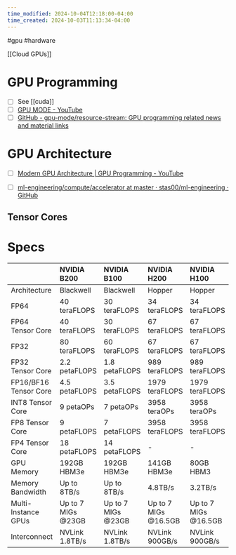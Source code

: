 ```yaml
---
time_modified: 2024-10-04T12:18:00-04:00
time_created: 2024-10-03T11:13:34-04:00
---
```

#gpu #hardware


[[Cloud GPUs]]

# GPU Programming

- [ ] See [[cuda]]
- [ ] [GPU MODE - YouTube](https://www.youtube.com/channel/UCJgIbYl6C5no72a0NUAPcTA)
- [ ] [GitHub - gpu-mode/resource-stream: GPU programming related news and material links](https://github.com/gpu-mode/resource-stream)

# GPU Architecture

- [ ] [Modern GPU Architecture | GPU Programming - YouTube](https://youtu.be/whPSD8sdx-0?si=PBPU2woJPHaf0E8n)
- [ ] [ml-engineering/compute/accelerator at master · stas00/ml-engineering · GitHub](https://github.com/stas00/ml-engineering/tree/master/compute/accelerator)


## Tensor Cores





# Specs



|                       | NVIDIA B200        | NVIDIA B100        | NVIDIA H200          | NVIDIA H100          | NVIDIA A100        |
| :-------------------- | :----------------- | :----------------- | :------------------- | :------------------- | :----------------- |
| Architecture          | Blackwell          | Blackwell          | Hopper               | Hopper               | Ampere             |
| FP64                  | 40 teraFLOPS       | 30 teraFLOPS       | 34 teraFLOPS         | 34 teraFLOPS         | 9.7 teraFLOPS      |
| FP64 Tensor Core      | 40 teraFLOPS       | 30 teraFLOPS       | 67 teraFLOPS         | 67 teraFLOPS         | 19.5 teraFLOPS     |
| FP32                  | 80 teraFLOPS       | 60 teraFLOPS       | 67 teraFLOPS         | 67 teraFLOPS         | 19.5 teraFLOPS     |
| FP32 Tensor Core      | 2.2 petaFLOPS      | 1.8 petaFLOPS      | 989 teraFLOPS        | 989 teraFLOPS        | 312 teraFLOPS      |
| FP16/BF16 Tensor Core | 4.5 petaFLOPS      | 3.5 petaFLOPS      | 1979 teraFLOPS       | 1979 teraFLOPS       | 624 teraFLOPS      |
| INT8 Tensor Core      | 9 petaOPs          | 7 petaOPs          | 3958 teraOPs         | 3958 teraOPs         | 1248 teraOPs       |
| FP8 Tensor Core       | 9 petaFLOPS        | 7 petaFLOPS        | 3958 teraFLOPS       | 3958 teraFLOPS       | -                  |
| FP4 Tensor Core       | 18 petaFLOPS       | 14 petaFLOPS       | -                    | -                    | -                  |
| GPU Memory            | 192GB HBM3e        | 192GB HBM3e        | 141GB HBM3e          | 80GB HBM3            | 80GB HBM2e         |
| Memory Bandwidth      | Up to 8TB/s        | Up to 8TB/s        | 4.8TB/s              | 3.2TB/s              | 2TB/s              |
| Multi-Instance GPUs   | Up to 7 MIGs @23GB | Up to 7 MIGs @23GB | Up to 7 MIGs @16.5GB | Up to 7 MIGs @16.5GB | Up to 7 MIGs @10GB |
| Interconnect          | NVLink 1.8TB/s     | NVLink 1.8TB/s     | NVLink 900GB/s       | NVLink 900GB/s       | NVLink 600GB/s     |


